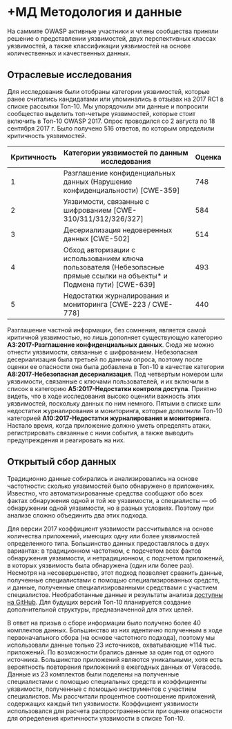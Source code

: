 # +МД Методология и данные

На саммите OWASP активные участники и члены сообщества приняли решение о представлении уязвимостей, двух перспективных классах уязвимостей,
а также классификации уязвимостей на основе количественных и качественных данных.

## Отраслевые исследования

Для исследования были отобраны категории уязвимостей, которые ранее считались кандидатами или упоминались в отзывах на 2017 RC1 в списке рассылки Топ-10.
Мы упорядочили эти данные и попросили сообщество выделить топ-четыре уязвимостей, которые стоит включить в Топ-10 OWASP 2017.
Опрос проводился со 2 августа по 18 сентября 2017 г. Было получено 516 ответов, по которым определили критичность уязвимостей.

| Критичность | Категории уязвимостей по данным исследования                                                                            | Оценка |
|-------------|-------------------------------------------------------------------------------------------------------------------------|--------|
| 1           | Разглашение конфиденциальных данных (Нарушение конфиденциальности) [CWE-359]                                            | 748    |
| 2           | Уязвимости, связанные с шифрованием [CWE-310/311/312/326/327]                                                           | 584    |
| 3           | Десериализация недоверенных данных [CWE-502]                                                                            | 514    |
| 4           | Обход авторизации с использованием ключа пользователя (Небезопасные прямые ссылки на объекты* и Подмена пути) [CWE-639] | 493    |
| 5           | Недостатки журналирования и мониторинга [CWE-223 / CWE-778]                                                             | 440    |

Разглашение частной информации, без сомнения, является самой критичной уязвимостью, но  лишь дополняет существующую категорию **A3:2017-Разглашение конфиденциальных данных**.
Сюда же можно отнести уязвимости, связанные с шифрованием. Небезопасная десериализация была третьей по данным опроса,
поэтому после оценки ее опасности она была добавлена в Топ-10 в качестве категории **A8:2017-Небезопасная десериализация**.
Под четвертым номером шли уязвимости, связанные с ключами пользователей, и их включили в список в категорию **A5:2017-Недостатки контроля доступа**.
Приятно видеть, что в ходе исследования высоко оценили важность этих уязвимостей, поскольку данных по ним немного.
Пятыми в списке шли недостатки журналирования и мониторинга, которые дополнили Топ-10 категорией **A10:2017-Недостатки журналирования и мониторинга**.
Настало время, когда приложение должно уметь определять атаки, регистрировать связанные с ними события, а также выводить предупреждения и реагировать на них.

## Открытый сбор данных

Традиционно данные собирались и анализировались на основе частотности: сколько уязвимостей было обнаружено в приложениях.
Известно, что автоматизированные средства сообщают обо всех фактах обнаружения одной и той же уязвимости,
а специалисты — об обнаружении одной уязвимости, но в разных условиях. Поэтому при анализе сложно объединить два этих подхода.

Для версии 2017 коэффициент уязвимости рассчитывался на основе количества приложений, имеющих одну или более уязвимостей определенного типа.
Большинство данных предоставлялось в двух вариантах: в традиционном частотном, с подсчетом всех фактов обнаружения уязвимости,
и нетрадиционном, с подсчетом приложений, в которых уязвимость была обнаружена (один или более раз).
Несмотря на несовершенство, этот подход позволяет сравнить данные, полученные специалистами с помощью специализированных средств,
и данные, полученные специализированными средствами с участием специалистов.
Необработанные данные и результаты анализа [доступны на GitHub](https://github.com/OWASP/Top10/tree/master/2017/datacall).
Для будущих версий Топ-10 планируется создание дополнительной структуры, предназначенной для этих целей.

В ответ на призыв о сборе информации было получено более 40 комплектов данных.
Большинство из них идентично полученным в ходе первоначального сбора (на основе частотного подхода),
поэтому мы использовали данные только 23 источников, охватывающие ≈114 тыс. приложений.
По возможности брались данные за один год от одного источника.
Большинство приложений являются уникальными, хотя есть вероятность повторения приложений в ежегодных данных от Veracode.
Данные из 23 комплектов были поделены на полученные специалистами с помощью специальных средств и коэффициенты уязвимости,
полученные с помощью инструментов с участием специалистов. Мы рассчитали процентное соотношение приложений, содержащих каждый тип уязвимости.
Коэффициент уязвимости использовался для расчета распространенности при оценке опасности для определения критичности уязвимости в списке Топ-10.